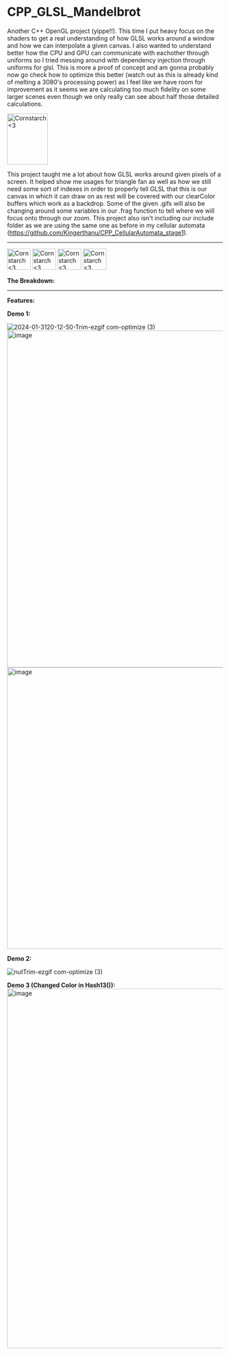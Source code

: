 # CPP_GLSL_Mandelbrot
Another C++ OpenGL project (yippe!!). This time I put heavy focus on the shaders to get a real understanding of how GLSL works around a window and how we can interpolate a given canvas. I also wanted to understand better how the CPU and GPU can communicate with eachother through uniforms so I tried messing around with
dependency injection through uniforms for glsl. This is more a proof of concept and am gonna probably now go check how to optimize this better (watch out as this is already kind of melting a 3080's processing power) as I feel like we have room for improvement as it seems we are calculating too much fidelity on some larger scenes
even though we only really can see about half those detailed calculations.

<img src="https://github.com/Kingerthanu/CPP_GLSL_Mandelbrot/assets/76754592/2c3dc82b-b7ac-4518-94fc-a4c43d018370" alt="Cornstarch <3" width="95" height="119">

This project taught me a lot about how GLSL works around given pixels of a screen. It helped show me usages for triangle fan as well as how we still need some sort of indexes in order to properly tell GLSL that this is our canvas in which it can draw on as rest will be covered with our clearColor buffers which work as a backdrop.
Some of the given .gifs will also be changing around some variables in our .frag function to tell where we will focus onto through our zoom. This project also isn't including our include folder as we are using the same one as before in my cellular automata (https://github.com/Kingerthanu/CPP_CellularAutomata_stage1).


----------------------------------------------
<img src="https://github.com/Kingerthanu/CPP_GLSL_Mandelbrot/assets/76754592/2f67082f-9155-40b2-b094-8ba892b90672" alt="Cornstarch <3" width="55" height="49"> <img src="https://github.com/Kingerthanu/CPP_GLSL_Mandelbrot/assets/76754592/2f67082f-9155-40b2-b094-8ba892b90672" alt="Cornstarch <3" width="55" height="49"> <img src="https://github.com/Kingerthanu/CPP_GLSL_Mandelbrot/assets/76754592/2f67082f-9155-40b2-b094-8ba892b90672" alt="Cornstarch <3" width="55" height="49"> <img src="https://github.com/Kingerthanu/CPP_GLSL_Mandelbrot/assets/76754592/2f67082f-9155-40b2-b094-8ba892b90672" alt="Cornstarch <3" width="55" height="49">



**The Breakdown:**



----------------------------------------------


**Features:**

**Demo 1:**

![2024-01-3120-12-50-Trim-ezgif com-optimize (3)](https://github.com/Kingerthanu/CPP_GLSL_Mandelbrot/assets/76754592/678e7a2c-74a4-4402-8124-d12ad35ed8e3)
<img width="785" alt="image" src="https://github.com/Kingerthanu/CPP_GLSL_Mandelbrot/assets/76754592/e6fbdce2-cf05-4b42-a365-2be7346f5475">
<img width="656" alt="image" src="https://github.com/Kingerthanu/CPP_GLSL_Mandelbrot/assets/76754592/8ccc6d9c-4c0d-4d7e-b280-4bb9ec6b61d1">

**Demo 2:**

![nutTrim-ezgif com-optimize (3)](https://github.com/Kingerthanu/CPP_GLSL_Mandelbrot/assets/76754592/9ae5ec1b-c52a-4df3-8c74-3a4a46a47f16)

**Demo 3 (Changed Color in Hash13()):**
<img width="838" alt="image" src="https://github.com/Kingerthanu/CPP_GLSL_Mandelbrot/assets/76754592/c0d97b6b-3501-4f28-a3a1-70055e96d7ee">
